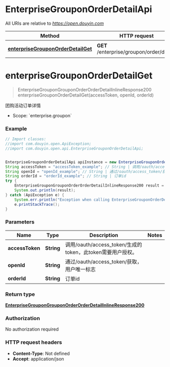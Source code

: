 # EnterpriseGrouponOrderDetailApi

All URIs are relative to *https://open.douyin.com*

Method | HTTP request | Description
------------- | ------------- | -------------
[**enterpriseGrouponOrderDetailGet**](EnterpriseGrouponOrderDetailApi.md#enterpriseGrouponOrderDetailGet) | **GET** /enterprise/groupon/order/detail/ | 团购活动订单详情

<a name="enterpriseGrouponOrderDetailGet"></a>
# **enterpriseGrouponOrderDetailGet**
> EnterpriseGrouponGrouponOrderOrderDetailInlineResponse200 enterpriseGrouponOrderDetailGet(accessToken, openId, orderId)

团购活动订单详情

* Scope: &#x60;enterprise.groupon&#x60; 

### Example
```java
// Import classes:
//import com.douyin.open.ApiException;
//import com.douyin.open.api.EnterpriseGrouponOrderDetailApi;


EnterpriseGrouponOrderDetailApi apiInstance = new EnterpriseGrouponOrderDetailApi();
String accessToken = "accessToken_example"; // String | 调用/oauth/access_token/生成的token，此token需要用户授权。
String openId = "openId_example"; // String | 通过/oauth/access_token/获取，用户唯一标志
String orderId = "orderId_example"; // String | 订单id
try {
    EnterpriseGrouponGrouponOrderOrderDetailInlineResponse200 result = apiInstance.enterpriseGrouponOrderDetailGet(accessToken, openId, orderId);
    System.out.println(result);
} catch (ApiException e) {
    System.err.println("Exception when calling EnterpriseGrouponOrderDetailApi#enterpriseGrouponOrderDetailGet");
    e.printStackTrace();
}
```

### Parameters

Name | Type | Description  | Notes
------------- | ------------- | ------------- | -------------
 **accessToken** | **String**| 调用/oauth/access_token/生成的token，此token需要用户授权。 |
 **openId** | **String**| 通过/oauth/access_token/获取，用户唯一标志 |
 **orderId** | **String**| 订单id |

### Return type

[**EnterpriseGrouponGrouponOrderOrderDetailInlineResponse200**](EnterpriseGrouponGrouponOrderOrderDetailInlineResponse200.md)

### Authorization

No authorization required

### HTTP request headers

 - **Content-Type**: Not defined
 - **Accept**: application/json

